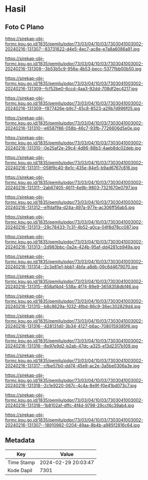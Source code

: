 # Hasil

## Foto C Plano

https://sirekap-obj-formc.kpu.go.id/1835/pemilu/pdpr/73/03/04/10/03/7303041003002-20240216-131307--83731622-d4e5-4ec7-ac8e-e7a8a6086a91.jpg

https://sirekap-obj-formc.kpu.go.id/1835/pemilu/pdpr/73/03/04/10/03/7303041003002-20240216-131308--3b53b5c9-956a-4b53-becc-5377fbb00b50.jpg

https://sirekap-obj-formc.kpu.go.id/1835/pemilu/pdpr/73/03/04/10/03/7303041003002-20240216-131309--fcf52be0-6ccd-4aa3-92dd-708df2ec4217.jpg

https://sirekap-obj-formc.kpu.go.id/1835/pemilu/pdpr/73/03/04/10/03/7303041003002-20240216-131309--f877426e-b9c7-45c8-8523-a29b7d996f05.jpg

https://sirekap-obj-formc.kpu.go.id/1835/pemilu/pdpr/73/03/04/10/03/7303041003002-20240216-131310--e6587f86-058b-46c7-93fb-7726606d5e0e.jpg

https://sirekap-obj-formc.kpu.go.id/1835/pemilu/pdpr/73/03/04/10/03/7303041003002-20240216-131310--0e25af2e-29c4-4d86-88b3-4aeb8dc02deb.jpg

https://sirekap-obj-formc.kpu.go.id/1835/pemilu/pdpr/73/03/04/10/03/7303041003002-20240216-131311--058f9c40-8e1c-435e-84e5-b9ad6767c816.jpg

https://sirekap-obj-formc.kpu.go.id/1835/pemilu/pdpr/73/03/04/10/03/7303041003002-20240216-131311--2ab67405-4611-4e9b-9803-7321670e0797.jpg

https://sirekap-obj-formc.kpu.go.id/1835/pemilu/pdpr/73/03/04/10/03/7303041003002-20240216-131312--e1fdaf9a-d24a-497a-977e-ac306ff56ab5.jpg

https://sirekap-obj-formc.kpu.go.id/1835/pemilu/pdpr/73/03/04/10/03/7303041003002-20240216-131313--29c78433-7c31-4b52-a0ca-04f8d78cc087.jpg

https://sirekap-obj-formc.kpu.go.id/1835/pemilu/pdpr/73/03/04/10/03/7303041003002-20240216-131313--2d983bbc-0a2e-424b-95af-dd4281cb949a.jpg

https://sirekap-obj-formc.kpu.go.id/1835/pemilu/pdpr/73/03/04/10/03/7303041003002-20240216-131314--2c3e81e1-bbb1-4bfa-a8db-09c6d4679070.jpg

https://sirekap-obj-formc.kpu.go.id/1835/pemilu/pdpr/73/03/04/10/03/7303041003002-20240216-131315--858af4d4-538a-4f74-89e9-3658358dbf46.jpg

https://sirekap-obj-formc.kpu.go.id/1835/pemilu/pdpr/73/03/04/10/03/7303041003002-20240216-131315--b8c8629a-1032-4fbd-86c9-36ec302829d4.jpg

https://sirekap-obj-formc.kpu.go.id/1835/pemilu/pdpr/73/03/04/10/03/7303041003002-20240216-131316--428131d0-3b34-4127-b6ac-7080159385f6.jpg

https://sirekap-obj-formc.kpu.go.id/1835/pemilu/pdpr/73/03/04/10/03/7303041003002-20240216-131316--8e97e9d2-b2ab-47dc-a325-e13d2317b109.jpg

https://sirekap-obj-formc.kpu.go.id/1835/pemilu/pdpr/73/03/04/10/03/7303041003002-20240216-131317--cfbe57b0-dd74-45e9-ac2e-3a5be0306a3e.jpg

https://sirekap-obj-formc.kpu.go.id/1835/pemilu/pdpr/73/03/04/10/03/7303041003002-20240216-131318--2c1e9220-067c-4c4a-8e9f-f0e41bd073c7.jpg

https://sirekap-obj-formc.kpu.go.id/1835/pemilu/pdpr/73/03/04/10/03/7303041003002-20240216-131318--1b8102af-dffc-4f4d-9798-29ccf4c39ab4.jpg

https://sirekap-obj-formc.kpu.go.id/1835/pemilu/pdpr/73/03/04/10/03/7303041003002-20240216-131307--18910982-0204-49aa-8b4b-a985f2816c64.jpg


## Metadata

| Key        | Value               |
| ---------- | ------------------- |
| Time Stamp | 2024-02-29 20:03:47 |
| Kode Dapil | 7301                |



